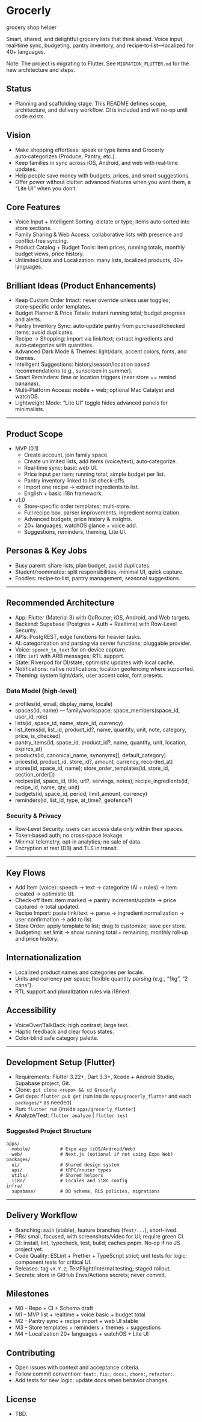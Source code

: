 # Grocerly

grocery shop helper

Smart, shared, and delightful grocery lists that think ahead. Voice input, real‑time sync, budgeting, pantry inventory, and recipe‑to‑list—localized for 40+ languages.

Note: The project is migrating to Flutter. See `MIGRATION_FLUTTER.md` for the new architecture and steps.

## Status
- Planning and scaffolding stage. This README defines scope, architecture, and delivery workflow. CI is included and will no‑op until code exists.

## Vision
- Make shopping effortless: speak or type items and Grocerly auto‑categorizes (Produce, Pantry, etc.).
- Keep families in sync across iOS, Android, and web with real‑time updates.
- Help people save money with budgets, prices, and smart suggestions.
- Offer power without clutter: advanced features when you want them, a “Lite UI” when you don’t.

## Core Features
- Voice Input + Intelligent Sorting: dictate or type; items auto‑sorted into store sections.
- Family Sharing & Web Access: collaborative lists with presence and conflict‑free syncing.
- Product Catalog + Budget Tools: item prices, running totals, monthly budget views, price history.
- Unlimited Lists and Localization: many lists, localized products, 40+ languages.

## Brilliant Ideas (Product Enhancements)
- Keep Custom Order Intact: never override unless user toggles; store‑specific order templates.
- Budget Planner & Price Totals: instant running total; budget progress and alerts.
- Pantry Inventory Sync: auto‑update pantry from purchased/checked items; avoid duplicates.
- Recipe → Shopping: import via link/text; extract ingredients and auto‑categorize with quantities.
- Advanced Dark Mode & Themes: light/dark, accent colors, fonts, and themes.
- Intelligent Suggestions: history/season/location based recommendations (e.g., sunscreen in summer).
- Smart Reminders: time or location triggers (near store == remind bananas).
- Multi‑Platform Access: mobile + web; optional Mac Catalyst and watchOS.
- Lightweight Mode: “Lite UI” toggle hides advanced panels for minimalists.

---

## Product Scope
- MVP (0.1)
  - Create account, join family space.
  - Create unlimited lists, add items (voice/text), auto‑categorize.
  - Real‑time sync; basic web UI.
  - Price input per item; running total; simple budget per list.
  - Pantry inventory linked to list check‑offs.
  - Import one recipe → extract ingredients to list.
  - English + basic i18n framework.
- v1.0
  - Store‑specific order templates; multi‑store.
  - Full recipe box, parser improvements, ingredient normalization.
  - Advanced budgets, price history & insights.
  - 20+ languages; watchOS glance + voice add.
  - Suggestions, reminders, theming, Lite UI.

## Personas & Key Jobs
- Busy parent: share lists, plan budget, avoid duplicates.
- Student/roommates: split responsibilities, minimal UI, quick capture.
- Foodies: recipe‑to‑list, pantry management, seasonal suggestions.

---

## Recommended Architecture
- App: Flutter (Material 3) with GoRouter; iOS, Android, and Web targets.
- Backend: Supabase (Postgres + Auth + Realtime) with Row‑Level Security.
- APIs: PostgREST, edge functions for heavier tasks.
- AI: categorization and parsing via server functions; pluggable provider.
- Voice: `speech_to_text` for on‑device capture.
- i18n: `intl` with ARB messages; RTL support.
- State: Riverpod for DI/state; optimistic updates with local cache.
- Notifications: native notifications; location geofencing where supported.
- Theming: system light/dark, user accent color, font presets.

### Data Model (high‑level)
- profiles(id, email, display_name, locale)
- spaces(id, name) — family/workspace; space_members(space_id, user_id, role)
- lists(id, space_id, name, store_id, currency)
- list_items(id, list_id, product_id?, name, quantity, unit, note, category, price, is_checked)
- pantry_items(id, space_id, product_id?, name, quantity, unit, location, expires_at)
- products(id, canonical_name, synonyms[], default_category)
- prices(id, product_id, store_id?, amount, currency, recorded_at)
- stores(id, space_id, name); store_order_templates(id, store_id, section_order[])
- recipes(id, space_id, title, url?, servings, notes); recipe_ingredients(id, recipe_id, name, qty, unit)
- budgets(id, space_id, period, limit_amount, currency)
- reminders(id, list_id, type, at_time?, geofence?)

### Security & Privacy
- Row‑Level Security: users can access data only within their spaces.
- Token‑based auth; no cross‑space leakage.
- Minimal telemetry, opt‑in analytics; no sale of data.
- Encryption at rest (DB) and TLS in transit.

---

## Key Flows
- Add Item (voice): speech → text → categorize (AI + rules) → item created → optimistic UI.
- Check‑off Item: item marked → pantry increment/update → price captured → total updated.
- Recipe Import: paste link/text → parse → ingredient normalization → user confirmation → add to list.
- Store Order: apply template to list; drag to customize; save per store.
- Budgeting: set limit → show running total + remaining; monthly roll‑up and price history.

## Internationalization
- Localized product names and categories per locale.
- Units and currency per space; flexible quantity parsing (e.g., “1kg”, “2 cans”).
- RTL support and pluralization rules via i18next.

## Accessibility
- VoiceOver/TalkBack; high contrast; large text.
- Haptic feedback and clear focus states.
- Color‑blind safe category palette.

---

## Development Setup (Flutter)
- Requirements: Flutter 3.22+, Dart 3.3+, Xcode + Android Studio, Supabase project, Git.
- Clone: `git clone <repo> && cd Grocerly`
- Get deps: `flutter pub get` (run inside `apps/grocerly_flutter` and each `packages/*` as needed)
- Run: `flutter run` (inside `apps/grocerly_flutter`)
- Analyze/Test: `flutter analyze` | `flutter test`

### Suggested Project Structure
```
apps/
  mobile/           # Expo app (iOS/Android/Web)
  web/              # Next.js (optional if not using Expo Web)
packages/
  ui/               # Shared design system
  api/              # tRPC/router types
  utils/            # Shared helpers
  i18n/             # Locales and i18n config
infra/
  supabase/         # DB schema, RLS policies, migrations
```

---

## Delivery Workflow
- Branching: `main` (stable), feature branches (`feat/...`), short‑lived.
- PRs: small, focused, with screenshots/video for UI; require green CI.
- CI: install, lint, typecheck, test, build; caches pnpm. No‑op if no JS project yet.
- Code Quality: ESLint + Prettier + TypeScript strict; unit tests for logic; component tests for critical UI.
- Releases: tag `vX.Y.Z`; TestFlight/internal testing; staged rollout.
- Secrets: store in GitHub Envs/Actions secrets; never commit.

## Milestones
- M0 – Repo + CI + Schema draft
- M1 – MVP list + realtime + voice basic + budget total
- M2 – Pantry sync + recipe import + web UI stable
- M3 – Store templates + reminders + themes + suggestions
- M4 – Localization 20+ languages + watchOS + Lite UI

## Contributing
- Open issues with context and acceptance criteria.
- Follow commit convention: `feat:`, `fix:`, `docs:`, `chore:`, `refactor:`.
- Add tests for new logic; update docs when behavior changes.

## License
- TBD.
